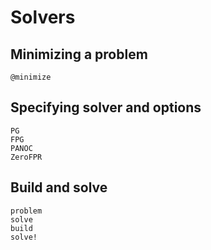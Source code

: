 # Solvers

## Minimizing a problem

```@docs
@minimize
```

## Specifying solver and options

```@docs
PG
FPG
PANOC
ZeroFPR
```

## Build and solve

```@docs
problem
solve
build
solve!
```
